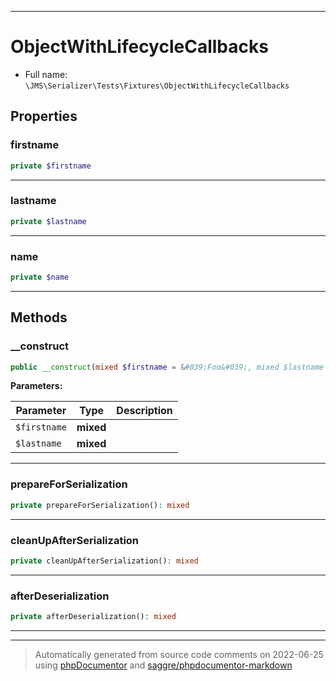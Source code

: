 ***

# ObjectWithLifecycleCallbacks





* Full name: `\JMS\Serializer\Tests\Fixtures\ObjectWithLifecycleCallbacks`



## Properties


### firstname



```php
private $firstname
```






***

### lastname



```php
private $lastname
```






***

### name



```php
private $name
```






***

## Methods


### __construct



```php
public __construct(mixed $firstname = &#039;Foo&#039;, mixed $lastname = &#039;Bar&#039;): mixed
```








**Parameters:**

| Parameter | Type | Description |
|-----------|------|-------------|
| `$firstname` | **mixed** |  |
| `$lastname` | **mixed** |  |




***

### prepareForSerialization



```php
private prepareForSerialization(): mixed
```











***

### cleanUpAfterSerialization



```php
private cleanUpAfterSerialization(): mixed
```











***

### afterDeserialization



```php
private afterDeserialization(): mixed
```











***


***
> Automatically generated from source code comments on 2022-06-25 using [phpDocumentor](http://www.phpdoc.org/) and [saggre/phpdocumentor-markdown](https://github.com/Saggre/phpDocumentor-markdown)
